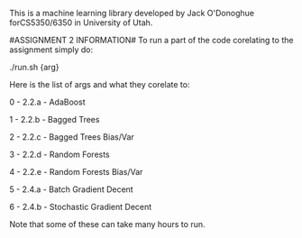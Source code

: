 This is a machine learning library developed by Jack O'Donoghue forCS5350/6350 in University of Utah.

#ASSIGNMENT 2 INFORMATION#
To run a part of the code corelating to the assignment simply do:

./run.sh {arg}

Here is the list of args and what they corelate to:

0 - 2.2.a - AdaBoost

1 - 2.2.b - Bagged Trees

2 - 2.2.c - Bagged Trees Bias/Var

3 - 2.2.d - Random Forests

4 - 2.2.e - Random Forests Bias/Var

5 - 2.4.a - Batch Gradient Decent

6 - 2.4.b - Stochastic Gradient Decent

Note that some of these can take many hours to run.
